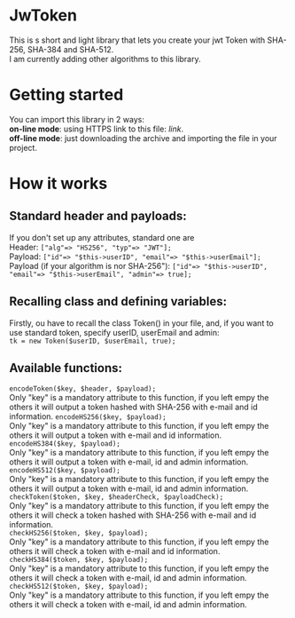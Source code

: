 # **JwToken**
This is s short and light library that lets you create your jwt Token with SHA-256, SHA-384 and SHA-512.  
I am currently adding other algorithms to this library.

Getting started
===============
You can import this library in 2 ways:  
**on-line mode**: using HTTPS link to this file: *link*.  
**off-line mode**: just downloading the archive and importing the file in your project.

How it works
============
## Standard header and payloads:  
If you don't set up any attributes, standard one are  
Header: ```["alg"=> "HS256", "typ"=> "JWT"];```  
Payload: ```["id"=> "$this->userID", "email"=> "$this->userEmail"];```  
Payload (if your algorithm is nor SHA-256"): ```["id"=> "$this->userID", "email"=> "$this->userEmail", "admin"=> true];```  

## Recalling class and defining variables:
Firstly, ou have to recall the class Token() in your file, and, if you want to use standard token, specify userID, userEmail and admin:  
```tk = new Token($userID, $userEmail, true);```  

## Available functions:
  ```encodeToken($key, $header, $payload);```   
Only "key" is a mandatory attribute to this function, if you left empy the others it will output a token hashed with SHA-256 with e-mail and id information.
  ```encodeHS256($key, $payload);```  
Only "key" is a mandatory attribute to this function, if you left empy the others it will output a token with e-mail and id information.  
  ```encodeHS384($key, $payload);```  
Only "key" is a mandatory attribute to this function, if you left empy the others it will output a token with e-mail, id and admin information.  
  ```encodeHS512($key, $payload);```  
Only "key" is a mandatory attribute to this function, if you left empy the others it will output a token with e-mail, id and admin information.  
  ```checkToken($token, $key, $headerCheck, $payloadCheck);```  
Only "key" is a mandatory attribute to this function, if you left empy the others it will check a token hashed with SHA-256 with e-mail and id information.  
  ```checkHS256($token, $key, $payload);```  
Only "key" is a mandatory attribute to this function, if you left empy the others it will check a token with e-mail and id information.  
  ```checkHS384($token, $key, $payload);```  
Only "key" is a mandatory attribute to this function, if you left empy the others it will check a token with e-mail, id and admin information.  
  ```checkHS512($token, $key, $payload);```  
Only "key" is a mandatory attribute to this function, if you left empy the others it will check a token with e-mail, id and admin information.  
